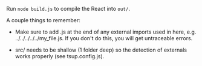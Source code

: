 
Run `node build.js` to compile the React into `out/`.

A couple things to remember:

- Make sure to add .js at the end of any external imports used in here, e.g. ../../../../../my_file.js. If you don't do this, you will get untraceable errors.

- src/ needs to be shallow (1 folder deep) so the detection of externals works properly (see tsup.config.js).


